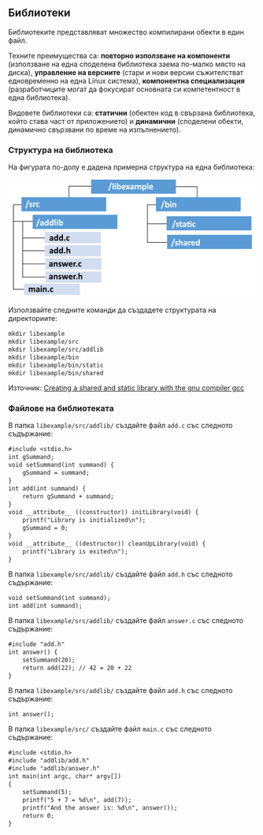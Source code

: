 ## Библиотеки

Библиотеките представляват множество компилирани обекти в един файл. 

Техните преимущества са: **повторно използване на компоненти** (използване на една споделена библиотека заема по-малко място на диска), **управление на версиите** (стари и нови версии съжителстват едновременно на една Linux система), **компонентна специализация** (разработчиците могат да  фокусират основната си компетентност в една библиотека).

Видовете библиотеки са: **статични** (обектен код в свързана библиотека, който става част от приложението) и **динамични** (споделени обекти, динамично свързвани по време на изпълнението).

### Структура на библиотека

На фигурата по-долу е дадена примерна структура на една библиотека:

![08.png](08.png)

Използвайте следните команди да създадете структурата на директориите:
```
mkdir libexample
mkdir libexample/src
mkdir libexample/src/addlib
mkdir libexample/bin
mkdir libexample/bin/static
mkdir libexample/bin/shared
```
Източник:
[Creating a shared and static library with the gnu compiler gcc]( https://renenyffenegger.ch/notes/development/languages/C-C-plus-plus/GCC/create-libraries/index)

### Файлове на библиотеката

В папка `libexample/src/addlib/` създайте файл `add.c` със следното съдържание:
```
#include <stdio.h>
int gSummand;
void setSummand(int summand) {
	gSummand = summand;
}
int add(int summand) {
	return gSummand + summand;
}
void __attribute__ ((constructor)) initLibrary(void) {
	printf("Library is initialized\n"); 
	gSummand = 0;
}
void __attribute__ ((destructor)) cleanUpLibrary(void) {
	printf("Library is exited\n"); 
}
```
В папка `libexample/src/addlib/` създайте файл `add.h` със следното съдържание:
```
void setSummand(int summand);
int add(int summand);
```
В папка `libexample/src/addlib/` създайте файл `answer.c` със следното съдържание:
```
#include "add.h"
int answer() {
	setSummand(20);
	return add(22); // 42 = 20 + 22
}
```
В папка `libexample/src/addlib/` създайте файл `add.h` със следното съдържание:
```
int answer();
```
В папка `libexample/src/` създайте файл `main.c` със следното съдържание:
```
#include <stdio.h>
#include "addlib/add.h"
#include "addlib/answer.h"
int main(int argc, char* argv[])
{
	setSummand(5);
	printf("5 + 7 = %d\n", add(7));
	printf("And the answer is: %d\n", answer());
	return 0;
}
```
